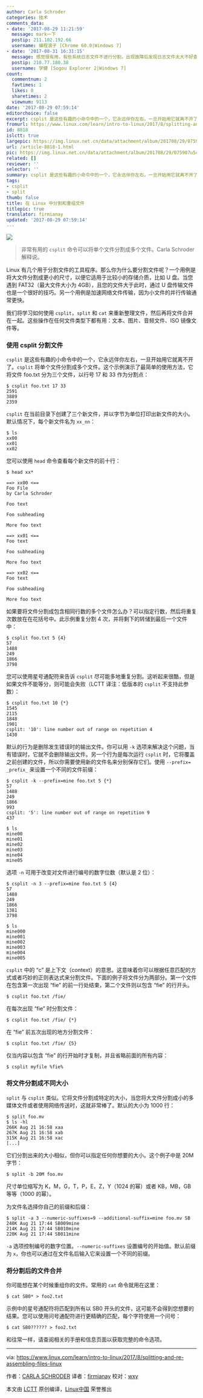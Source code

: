 ```yaml
---
author: Carla Schroder
categories: 技术
comments_data:
- date: '2017-08-29 11:21:59'
  message: mark一下
  postip: 211.102.192.66
  username: 编程浪子 [Chrome 60.0|Windows 7]
- date: '2017-08-31 16:31:15'
  message: 感觉很有用，有些系统日志文件不进行分割，出现故障后发现日志文件太大不好查看，应该可以用这个命令对日志文件进行分割吧
  postip: 210.77.180.38
  username: 学健 [Sogou Explorer 2|Windows 7]
count:
  commentnum: 2
  favtimes: 1
  likes: 0
  sharetimes: 2
  viewnum: 9113
date: '2017-08-29 07:59:14'
editorchoice: false
excerpt: csplit 是这些有趣的小命令中的一个，它永远伴你左右，一旦开始用它就离不开了。
fromurl: https://www.linux.com/learn/intro-to-linux/2017/8/splitting-and-re-assembling-files-linux
id: 8818
islctt: true
largepic: https://img.linux.net.cn/data/attachment/album/201708/29/075907u54worafhr14m7yt.jpg
url: /article-8818-1.html
pic: https://img.linux.net.cn/data/attachment/album/201708/29/075907u54worafhr14m7yt.jpg.thumb.jpg
related: []
reviewer: ''
selector: ''
summary: csplit 是这些有趣的小命令中的一个，它永远伴你左右，一旦开始用它就离不开了。
tags:
- csplit
- split
thumb: false
title: 在 Linux 中分割和重组文件
titlepic: true
translator: firmianay
updated: '2017-08-29 07:59:14'
---
```


![](/data/attachment/album/201708/29/075907u54worafhr14m7yt.jpg)



> 
> 非常有用的 `csplit` 命令可以将单个文件分割成多个文件。Carla Schroder 解释说。
> 
> 
> 


Linux 有几个用于分割文件的工具程序。那么你为什么要分割文件呢？一个用例是将大文件分割成更小的尺寸，以便它适用于比较小的存储介质，比如 U 盘。当您遇到 FAT32（最大文件大小为 4GB），且您的文件大于此时，通过 U 盘传输文件也是一个很好的技巧。另一个用例是加速网络文件传输，因为小文件的并行传输通常更快。


我们将学习如何使用 `csplit`，`split` 和 `cat` 来重新整理文件，然后再将文件合并在一起。这些操作在任何文件类型下都有用：文本、图片、音频文件、ISO 镜像文件等。


### 使用 csplit 分割文件


`csplit` 是这些有趣的小命令中的一个，它永远伴你左右，一旦开始用它就离不开了。`csplit` 将单个文件分割成多个文件。这个示例演示了最简单的使用方法，它将文件 foo.txt 分为三个文件，以行号 17 和 33 作为分割点：



```
$ csplit foo.txt 17 33
2591
3889
2359

```

`csplit` 在当前目录下创建了三个新文件，并以字节为单位打印出新文件的大小。默认情况下，每个新文件名为 `xx_nn`：



```
$ ls
xx00
xx01
xx02

```

您可以使用 `head` 命令查看每个新文件的前十行：



```
$ head xx*

==> xx00 <==
Foo File
by Carla Schroder

Foo text

Foo subheading

More foo text

==> xx01 <==
Foo text

Foo subheading

More foo text

==> xx02 <==
Foo text

Foo subheading

More foo text

```

如果要将文件分割成包含相同行数的多个文件怎么办？可以指定行数，然后将重复次数放在在花括号中。此示例重复分割 4 次，并将剩下的转储到最后一个文件中：



```
$ csplit foo.txt 5 {4}
57
1488
249
1866
3798

```

您可以使用星号通配符来告诉 `csplit` 尽可能多地重复分割。这听起来很酷，但是如果文件不能等分，则可能会失败（LCTT 译注：低版本的 `csplit` 不支持此参数）：



```
$ csplit foo.txt 10 {*}
1545
2115
1848
1901
csplit: '10': line number out of range on repetition 4
1430

```

默认的行为是删除发生错误时的输出文件。你可以用 `-k` 选项来解决这个问题，当有错误时，它就不会删除输出文件。另一个行为是每次运行 `csplit` 时，它将覆盖之前创建的文件，所以你需要使用新的文件名来分别保存它们。使用 `--prefix= _prefix_` 来设置一个不同的文件前缀：



```
$ csplit -k --prefix=mine foo.txt 5 {*}  
57
1488
249
1866
993
csplit: '5': line number out of range on repetition 9
437

$ ls
mine00
mine01
mine02
mine03 
mine04
mine05

```

选项 `-n` 可用于改变对文件进行编号的数字位数（默认是 2 位）：



```
$ csplit -n 3 --prefix=mine foo.txt 5 {4}
57
1488
249
1866
1381
3798

$ ls
mine000
mine001
mine002
mine003
mine004
mine005

```

`csplit` 中的 “c” 是上下文（context）的意思。这意味着你可以根据任意匹配的方式或者巧妙的正则表达式来分割文件。下面的例子将文件分为两部分。第一个文件在包含第一次出现 “fie” 的前一行处结束，第二个文件则以包含 “fie” 的行开头。



```
$ csplit foo.txt /fie/ 

```

在每次出现 “fie” 时分割文件：



```
$ csplit foo.txt /fie/ {*}

```

在 “fie” 前五次出现的地方分割文件：



```
$ csplit foo.txt /fie/ {5}

```

仅当内容以包含 “fie” 的行开始时才复制，并且省略前面的所有内容：



```
$ csplit myfile %fie% 

```

### 将文件分割成不同大小


`split` 与 `csplit` 类似。它将文件分割成特定的大小，当您将大文件分割成小的多媒体文件或者使用网络传送时，这就非常棒了。默认的大小为 1000 行：



```
$ split foo.mv
$ ls -hl
266K Aug 21 16:58 xaa
267K Aug 21 16:58 xab
315K Aug 21 16:58 xac
[...]

```

它们分割出来的大小相似，但你可以指定任何你想要的大小。这个例子中是 20M 字节：



```
$ split -b 20M foo.mv

```

尺寸单位缩写为 K，M，G，T，P，E，Z，Y（1024 的幂）或者 KB，MB，GB 等等（1000 的幂）。


为文件名选择你自己的前缀和后缀：



```
$ split -a 3 --numeric-suffixes=9 --additional-suffix=mine foo.mv SB
240K Aug 21 17:44 SB009mine
214K Aug 21 17:44 SB010mine
220K Aug 21 17:44 SB011mine

```

`-a` 选项控制编号的数字位置。`--numeric-suffixes` 设置编号的开始值。默认前缀为 `x`，你也可以通过在文件名后输入它来设置一个不同的前缀。


### 将分割后的文件合并


你可能想在某个时候重组你的文件。常用的 `cat` 命令就用在这里：



```
$ cat SB0* > foo2.txt

```

示例中的星号通配符将匹配到所有以 SB0 开头的文件，这可能不会得到您想要的结果。您可以使用问号通配符进行更精确的匹配，每个字符使用一个问号：



```
$ cat SB0?????? > foo2.txt

```

和往常一样，请查阅相关的手册和信息页面以获取完整的命令选项。




---


via: <https://www.linux.com/learn/intro-to-linux/2017/8/splitting-and-re-assembling-files-linux>


作者：[CARLA SCHRODER](https://www.linux.com/users/cschroder) 译者：[firmianay](https://github.com/firmianay) 校对：[wxy](https://github.com/wxy)


本文由 [LCTT](https://github.com/LCTT/TranslateProject) 原创编译，[Linux中国](https://linux.cn/) 荣誉推出